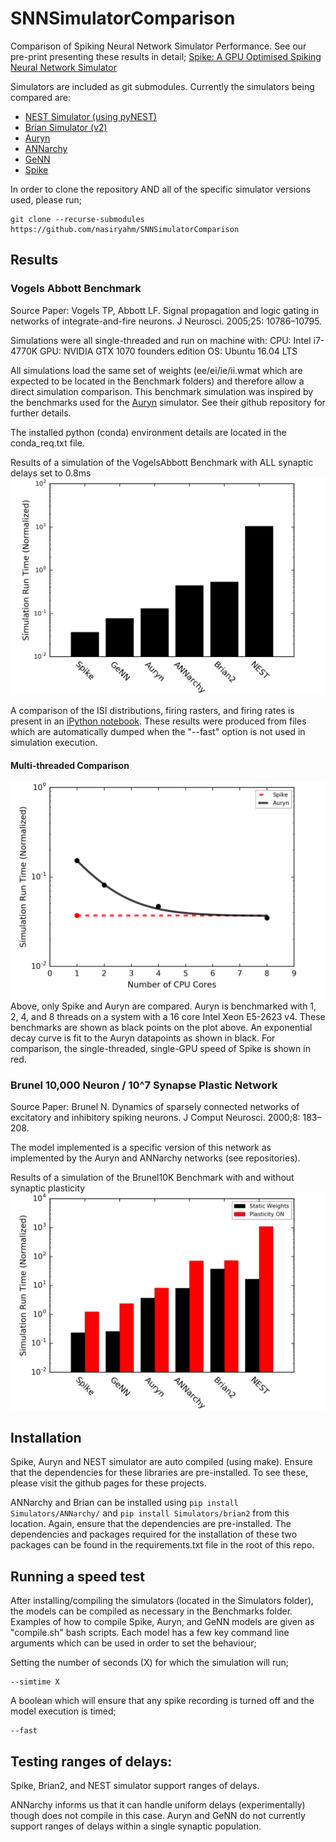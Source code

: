 # SNNSimulatorComparison
Comparison of Spiking Neural Network Simulator Performance. See our pre-print presenting these results in detail;
[Spike: A GPU Optimised Spiking Neural Network Simulator](https://www.biorxiv.org/content/early/2018/11/06/461160)

Simulators are included as git submodules.
Currently the simulators being compared are:
- [NEST Simulator (using pyNEST)](https://github.com/nest/nest-simulator/)
- [Brian Simulator (v2)](https://github.com/brian-team/brian2)
- [Auryn](https://github.com/fzenke/auryn)
- [ANNarchy](https://github.com/ANNarchy/ANNarchy)
- [GeNN](https://github.com/genn-team/genn)
- [Spike](https://github.com/nasiryahm/Spike)

In order to clone the repository AND all of the specific simulator versions used, please run;

```
git clone --recurse-submodules https://github.com/nasiryahm/SNNSimulatorComparison
```

## Results
### Vogels Abbott Benchmark
Source Paper:
Vogels TP, Abbott LF. Signal propagation and logic gating in networks of integrate-and-fire neurons. J Neurosci. 2005;25: 10786–10795.

Simulations were all single-threaded and run on machine with:
CPU: Intel i7-4770K
GPU: NVIDIA GTX 1070 founders edition
OS: Ubuntu 16.04 LTS

All simulations load the same set of weights (ee/ei/ie/ii.wmat which are expected to be located in the Benchmark folders) and therefore allow a direct simulation comparison. This benchmark simulation was inspired by the benchmarks used for the [Auryn](https://github.com/fzenke/auryn) simulator. See their github repository for further details.

The installed python (conda) environment details are located in the conda\_req.txt file.

Results of a simulation of the VogelsAbbott Benchmark with ALL synaptic delays set to 0.8ms
![0.8ms Delay Figure](Benchmarks/VogelsAbbott/_results/eight_delay_comparison.png)

A comparison of the ISI distributions, firing rasters, and firing rates is present in an [iPython notebook](Benchmarks/VogelsAbbott/_results/SimulatorComparisons.ipynb). These results were produced from files which are automatically dumped when the "--fast" option is not used in simulation execution.

#### Multi-threaded Comparison
![Multi-threaded Comparison](Benchmarks/VogelsAbbott/_results/auryn_multithreaded/multithreaded_comparison.png)
Above, only Spike and Auryn are compared. Auryn is benchmarked with 1, 2, 4, and 8 threads on a system with a 16 core Intel Xeon E5-2623 v4. These benchmarks are shown as black points on the plot above. An exponential decay curve is fit to the Auryn datapoints as shown in black. For comparison, the single-threaded, single-GPU speed of Spike is shown in red.

### Brunel 10,000 Neuron / 10^7 Synapse Plastic Network
Source Paper:
Brunel N. Dynamics of sparsely connected networks of excitatory and inhibitory spiking neurons. J Comput Neurosci. 2000;8: 183–208.

The model implemented is a specific version of this network as implemented by the Auryn and ANNarchy networks (see repositories).

Results of a simulation of the Brunel10K Benchmark with and without synaptic plasticity
![Brunel10K Plasticity Benchmark](Benchmarks/Brunel/_results/Brunel_Comparison.png)

## Installation
Spike, Auryn and NEST simulator are auto compiled (using make). Ensure that the dependencies for these libraries are pre-installed. To see these, please visit the github pages for these projects.

ANNarchy and Brian can be installed using `pip install Simulators/ANNarchy/` and `pip install Simulators/brian2` from this location. Again, ensure that the dependencies are pre-installed.
The dependencies and packages required for the installation of these two packages can be found in the requirements.txt file in the root of this repo.

## Running a speed test
After installing/compiling the simulators (located in the Simulators folder), the models can be compiled as necessary in the Benchmarks folder.
Examples of how to compile Spike, Auryn, and GeNN models are given as "compile.sh" bash scripts.
Each model has a few key command line arguments which can be used in order to set the behaviour;

Setting the number of seconds (X) for which the simulation will run;
```
--simtime X
```

A boolean which will ensure that any spike recording is turned off and the model execution is timed;
```
--fast
```

## Testing ranges of delays:
Spike, Brian2, and NEST simulator support ranges of delays. 

ANNarchy informs us that it can handle uniform delays (experimentally) though does not compile in this case. Auryn and GeNN do not currently support ranges of delays within a single synaptic population.
